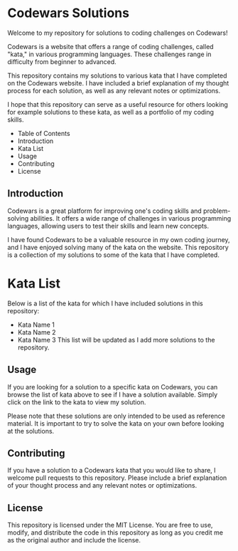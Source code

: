 # Codewars Solutions
Welcome to my repository for solutions to coding challenges on Codewars!

Codewars is a website that offers a range of coding challenges, called "kata," in various programming languages. These challenges range in difficulty from beginner to advanced.

This repository contains my solutions to various kata that I have completed on the Codewars website. I have included a brief explanation of my thought process for each solution, as well as any relevant notes or optimizations.

I hope that this repository can serve as a useful resource for others looking for example solutions to these kata, as well as a portfolio of my coding skills.

* Table of Contents
* Introduction
* Kata List
* Usage
* Contributing
* License

## Introduction
Codewars is a great platform for improving one's coding skills and problem-solving abilities. It offers a wide range of challenges in various programming languages, allowing users to test their skills and learn new concepts.

I have found Codewars to be a valuable resource in my own coding journey, and I have enjoyed solving many of the kata on the website. This repository is a collection of my solutions to some of the kata that I have completed.

# Kata List
Below is a list of the kata for which I have included solutions in this repository:

* Kata Name 1
* Kata Name 2
* Kata Name 3
This list will be updated as I add more solutions to the repository.

## Usage
If you are looking for a solution to a specific kata on Codewars, you can browse the list of kata above to see if I have a solution available. Simply click on the link to the kata to view my solution.

Please note that these solutions are only intended to be used as reference material. It is important to try to solve the kata on your own before looking at the solutions.

## Contributing
If you have a solution to a Codewars kata that you would like to share, I welcome pull requests to this repository. Please include a brief explanation of your thought process and any relevant notes or optimizations.

## License
This repository is licensed under the MIT License. You are free to use, modify, and distribute the code in this repository as long as you credit me as the original author and include the license.
